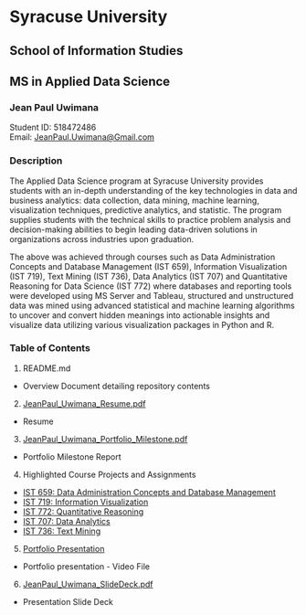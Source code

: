 # Syracuse University
## School of Information Studies
## MS in Applied Data Science

### Jean Paul Uwimana  
Student ID: 518472486  
Email: JeanPaul.Uwimana@Gmail.com

### Description
The Applied Data Science program at Syracuse University provides students with an in-depth understanding of the key technologies in data and business analytics: data collection, data mining, machine learning, visualization techniques, predictive analytics, and statistic. The program supplies students with the technical skills to practice problem analysis and decision-making abilities to begin leading data-driven solutions in organizations across industries upon graduation.  

The above was achieved through courses such as Data Administration Concepts and Database Management (IST 659), Information Visualization (IST 719), Text Mining (IST 736), Data Analytics (IST 707) and Quantitative Reasoning for Data Science (IST 772) where databases and reporting tools were developed using MS Server and Tableau, structured and unstructured data was mined using advanced statistical and machine learning algorithms to uncover and convert hidden meanings into actionable insights and visualize data utilizing various visualization packages in Python and R.

### Table of Contents
1. README.md
  - Overview Document detailing repository contents
2. [JeanPaul_Uwimana_Resume.pdf](https://github.com/jeanpauluwimana/MSADS_Portfolio/tree/main/JeanPaul_Uwimana_Resume.pdf)
  - Resume
3. [JeanPaul_Uwimana_Portfolio_Milestone.pdf](https://github.com/jeanpauluwimana/MSADS_Portfolio/tree/main/JeanPaul_Uwimana_Portfolio_Milestone.pdf)
  - Portfolio Milestone Report
4. Highlighted Course Projects and Assignments
  * [IST 659: Data Administration Concepts and Database Management](https://github.com/jeanpauluwimana/MSADS_Portfolio/tree/main/IST659_Database_Administration)
  * [IST 719: Information Visualization](https://github.com/jeanpauluwimana/MSADS_Portfolio/tree/main/IST719_Data_Visualization)
  * [IST 772: Quantitative Reasoning](https://github.com/jeanpauluwimana/MSADS_Portfolio/tree/main/IST772_Quantitative_Reasoning)
  * [IST 707: Data Analytics](https://github.com/jeanpauluwimana/MSADS_Portfolio/tree/main/IST707_Data_Analytics)
  * [IST 736: Text Mining](https://github.com/jeanpauluwimana/MSADS_Portfolio/tree/main/IST736_Text_Mining)
 5. [Portfolio Presentation](https://bit.ly/3cOOuTv)
  - Portfolio presentation - Video File
 6. [JeanPaul_Uwimana_SlideDeck.pdf](https://github.com/jeanpauluwimana/MSADS_Portfolio/tree/main/JeanPaul_Uwimana_SlideDeck.pdf)
  - Presentation Slide Deck
 
